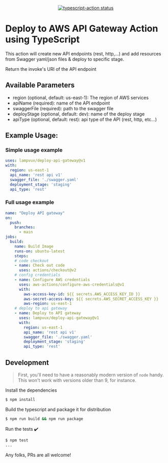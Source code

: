 <p align="center">
  <a href="https://github.com/actions/typescript-action/actions"><img alt="typescript-action status" src="https://github.com/lampvux/deploy-api-gateway/workflows/check-dist/badge.svg"></a>
</p>

# Deploy to AWS API Gateway Action using TypeScript

This action will create new API endpoints (rest, http,...) and add resources from Swagger yaml/json files & deploy to specific stage.

Return the invoke's URI of the API endpoint

## Available Parameters

- region (optional, default: us-east-1): The region of AWS services 
- apiName (required): name of the API endpoint
- swaggerFile (required): path to the swagger file
- deployStage (optional, default: dev): name of the deploy stage
- apiType (optional, default: rest): api type of the API (rest, http, etc...)


## Example Usage:

### Simple usage example

```yaml
uses: lampvux/deploy-api-gateway@v1
with:
  region: us-east-1
  api_name: 'rest api v1'
  swagger_file: './swagger.yaml'
  deployment_stage: 'staging'
  api_type: 'rest'
```

### Full usage example

```yaml
name: "Deploy API gateway"
on:
  push:
    branches:
      - main  
jobs:  
  build:    
    name: Build Image
    runs-on: ubuntu-latest   
    steps:
    # code checkout
    - name: Check out code
      uses: actions/checkout@v2    
    # config credentials
    - name: Configure AWS credentials
      uses: aws-actions/configure-aws-credentials@v1
      with:
        aws-access-key-id: ${{ secrets.AWS_ACCESS_KEY_ID }}
        aws-secret-access-key: ${{ secrets.AWS_SECRET_ACCESS_KEY }}
        aws-region: us-east-1          
    # deploy to api gateway
    - name: Deploy to API gateway   
      uses: lampvux/deploy-api-gateway@v1
      with:
        region: us-east-1
        api_name: 'rest api v1'
        swagger_file: './swagger.yaml'
        deployment_stage: 'staging'
        api_type: 'rest'
```



## Development

> First, you'll need to have a reasonably modern version of `node` handy. This won't work with versions older than 9, for instance.

Install the dependencies  
```bash
$ npm install
```

Build the typescript and package it for distribution
```bash
$ npm run build && npm run package
```

Run the tests :heavy_check_mark:  
```bash
$ npm test
...
```

Any folks, PRs are all welcome!

